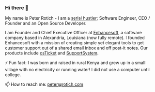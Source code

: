 ### Hi there 👋

My name is Peter Rotich - I am a [serial hustler](https://www.thetowntalk.com/story/news/education/2017/04/20/meet-local-tech-entrepreneur-who-never-used-computer-until-college/100566224/); Software Engineer, CEO / Founder and an Open Source Developer.

I am Founder and Chief Executive Officer at [Enhancesoft](https://enhancesoft.com), a software company based in Alexandria, Louisiana (now fully remote). I founded Enhancesoft with a mission of creating simple yet elegant tools to get customer support out of a shared email inbox and off post-it notes. Our products include [osTicket](https://osticket.com) and [SupportSystem](https://supportsystem.com).

⚡ Fun fact: I was born and raised in rural Kenya and grew up in a small village with no electricity or running water! I did not use a computer until college.
 
📫 How to reach me: peter@rotich.com  
